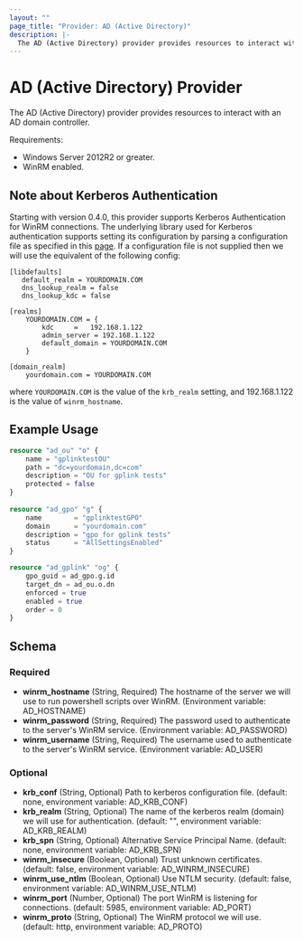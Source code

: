 ```yaml
---
layout: ""
page_title: "Provider: AD (Active Directory)"
description: |-
  The AD (Active Directory) provider provides resources to interact with an AD domain controller .
---
```


# AD (Active Directory) Provider

The AD (Active Directory) provider provides resources to interact with an AD domain controller.

Requirements:
 - Windows Server 2012R2 or greater.
 - WinRM enabled.

## Note about Kerberos Authentication

Starting with version 0.4.0, this provider supports Kerberos Authentication for WinRM connections.
The underlying library used for Kerberos authentication supports setting its configuration by parsing
a configuration file as specified in this [page](https://web.mit.edu/kerberos/krb5-1.12/doc/admin/conf_files/krb5_conf.html).
If a configuration file is not supplied then we will use the equivalent of the following config:

```
[libdefaults]
   default_realm = YOURDOMAIN.COM
   dns_lookup_realm = false
   dns_lookup_kdc = false

[realms]
	YOURDOMAIN.COM = {
        kdc 	= 	192.168.1.122
        admin_server = 192.168.1.122
        default_domain = YOURDOMAIN.COM
	}

[domain_realm]
	yourdomain.com = YOURDOMAIN.COM
```

where `YOURDOMAIN.COM` is the value of the `krb_realm` setting, and 192.168.1.122 is the value of `winrm_hostname`.


## Example Usage

```terraform
resource "ad_ou" "o" { 
    name = "gplinktestOU"
    path = "dc=yourdomain,dc=com"
    description = "OU for gplink tests"
    protected = false
}
    
resource "ad_gpo" "g" {
    name        = "gplinktestGPO"
    domain      = "yourdomain.com"
    description = "gpo for gplink tests"
    status      = "AllSettingsEnabled"
}

resource "ad_gplink" "og" { 
    gpo_guid = ad_gpo.g.id
    target_dn = ad_ou.o.dn
    enforced = true
    enabled = true
    order = 0
}
```

## Schema

### Required

- **winrm_hostname** (String, Required) The hostname of the server we will use to run powershell scripts over WinRM. (Environment variable: AD_HOSTNAME)
- **winrm_password** (String, Required) The password used to authenticate to the server's WinRM service. (Environment variable: AD_PASSWORD)
- **winrm_username** (String, Required) The username used to authenticate to the server's WinRM service. (Environment variable: AD_USER)

### Optional

- **krb_conf** (String, Optional) Path to kerberos configuration file. (default: none, environment variable: AD_KRB_CONF)
- **krb_realm** (String, Optional) The name of the kerberos realm (domain) we will use for authentication. (default: "", environment variable: AD_KRB_REALM)
- **krb_spn** (String, Optional) Alternative Service Principal Name. (default: none, environment variable: AD_KRB_SPN)
- **winrm_insecure** (Boolean, Optional) Trust unknown certificates. (default: false, environment variable: AD_WINRM_INSECURE)
- **winrm_use_ntlm** (Boolean, Optional) Use NTLM security. (default: false, environment variable: AD_WINRM_USE_NTLM)
- **winrm_port** (Number, Optional) The port WinRM is listening for connections. (default: 5985, environment variable: AD_PORT)
- **winrm_proto** (String, Optional) The WinRM protocol we will use. (default: http, environment variable: AD_PROTO)
